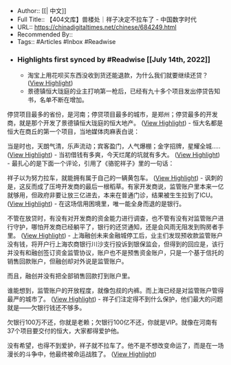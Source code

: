 - Author:: [[| 中文]]
- Full Title:: 【404文库】兽楼处｜祥子决定不拉车了 - 中国数字时代
- URL:: https://chinadigitaltimes.net/chinese/684249.html
- Recommended By::
- Tags:: #Articles #Inbox #Readwise
- ### Highlights first synced by #Readwise [[July 14th, 2022]]
    - 淘宝上用花呗买东西没收到货还能退款，为什么我们就要继续还贷？ ([View Highlight](https://instapaper.com/read/1521464091/20053396))
    - 景德镇恒大珑庭的业主打响第一枪后，已经有九十多个项目发出停贷告知书，名单不断在增加。

停贷项目最多的省份，是河南；停贷项目最多的城市，是郑州；停贷最多的开发商，就是那个开发了景德镇恒大珑庭的恒大地产。 ([View Highlight](https://instapaper.com/read/1521464091/20053409))
    - 恒大名都是恒大在商丘的第一个项目，当地媒体肉麻表白说：

当是时也，天朗气清，乐声流动；宾客盈门，人气爆棚；金字招牌，星耀全城….. ([View Highlight](https://instapaper.com/read/1521464091/20053411))
    - 当初借钱有多爽，今天烂尾的坑就有多大。 ([View Highlight](https://instapaper.com/read/1521464091/20053417))
    - 最扎心的是下面一个评论，引用了《骆驼祥子》里的一句话：

祥子以为努力拉车，就能拥有属于自己的一辆黄包车。 ([View Highlight](https://instapaper.com/read/1521464091/20053428))
    - 讽刺的是，这反而成了压垮开发商的最后一根稻草。有家开发商说，监管账户里本来一亿就够用，但政府非要让放三亿进去，本来在普通门诊，结果被生生拉到了ICU。 ([View Highlight](https://instapaper.com/read/1521464091/20053431))
    - 在这场信用困境里，唯一能全身而退的是银行。

不管在放贷时，有没有对开发商的资金能力进行调查，也不管有没有对监管账户进行守护，哪怕开发商已经躺平了，银行的还贷通知，还是会风雨无阻发到购房者手里。 ([View Highlight](https://instapaper.com/read/1521464091/20053433))
    - 上海融创未来金融城停工后，业主们发现预收款监管账户没有钱，将开户行上海农商银行川沙支行投诉到银保监会，但得到的回应是，该行并没有和融创签订资金监管协议，账户也不是预售资金账户，只是一个基于信托的销售回款账户，但融创却对外说是监管账户。

而且，融创并没有把全部销售回款打到账户里。

谁能想到，监管账户的开放程度，就像包叔的内裤。而上海已经是对监管账户管得最严的城市了。 ([View Highlight](https://instapaper.com/read/1521464091/20053434))
    - 祥子们注定得不到什么保护，他们最大的问题就是——欠银行钱还不够多。

欠银行100万不还，你就是老赖；欠银行100亿不还，你就是VIP。就像在河南有37个项目要交付的恒大，大家都得爱护他。

没有希望，也得不到爱护，祥子就不拉车了。他不是不想改变命运了，而是在一场漫长的斗争中，他最终被命运战胜了。 ([View Highlight](https://instapaper.com/read/1521464091/20053437))
